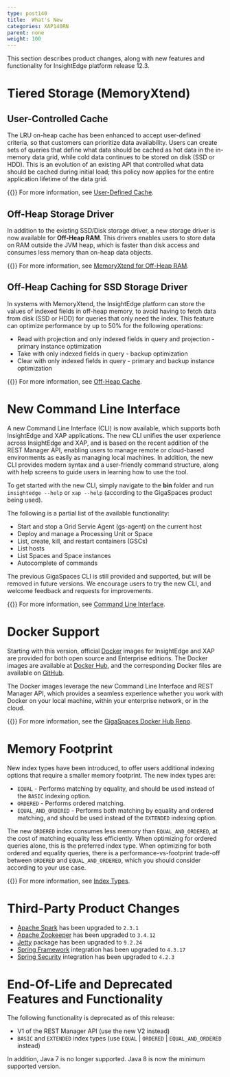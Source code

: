 ```yaml
---
type: post140
title:  What's New
categories: XAP140RN
parent: none
weight: 100
---
```


This section describes product changes, along with new features and functionality for InsightEdge platform release 12.3.

# Tiered Storage (MemoryXtend)

## User-Controlled Cache

The LRU on-heap cache has been enhanced to accept user-defined criteria, so that customers can prioritize data availability. Users can create sets of queries that define what data should be cached as hot data in the in-memory data grid, while cold data continues to be stored on disk (SSD or HDD). This is an evolution of an existing API that controlled what data should be cached during initial load; this policy now applies for the entire application lifetime of the data grid.

{{<infosign>}} For more information, see [User-Defined Cache](../admin/memoryxtend-overview.html#user-defined-cache).

## Off-Heap Storage Driver

In addition to the existing SSD/Disk storage driver, a new storage driver is now available for **Off-Heap RAM**. This drivers enables users to store data on RAM outside the JVM heap, which is faster than disk access and consumes less memory than on-heap data objects.

{{<infosign>}} For more information, see [MemoryXtend for Off-Heap RAM](../admin/memoryxtend-ohr.html).


## Off-Heap Caching for SSD Storage Driver

In systems with MemoryXtend, the InsightEdge platform can store the values of indexed fields in off-heap memory, to avoid having to fetch data from disk (SSD or HDD) for queries that only need the index. This feature can optimize performance by up to 50% for the following operations:

- Read with projection and only indexed fields in query and projection - primary instance optimization
- Take with only indexed fields in query - backup optimization
- Clear with only indexed fields in query - primary and backup instance optimization

{{<infosign>}} For more information, see [Off-Heap Cache](../admin/memoryxtend-rocksdb-ssd.html#off-heap-cache).

# New Command Line Interface

A new Command Line Interface (CLI) is now available, which supports both InsightEdge and XAP applications. The new CLI unifies the user experience across InsightEdge and XAP, and is based on the recent addition of the REST Manager API, enabling users to manage remote or cloud-based environments as easily as managing local machines. In addition, the new CLI provides modern syntax and a user-friendly command structure, along with help screens to guide users in learning how to use the tool.

To get started with the new CLI, simply navigate to the **bin** folder and run `insightedge --help` or `xap --help` (according to the GigaSpaces product being used).

The following is a partial list of the available functionality:

- Start and stop a Grid Servie Agent (gs-agent) on the current host
- Deploy and manage a Processing Unit or Space
- List, create, kill, and restart containers (GSCs)
- List hosts
- List Spaces and Space instances
- Autocomplete of commands

The previous GigaSpaces CLI is still provided and supported, but will be removed in future versions. We encourage users to try the new CLI, and welcome feedback and requests for improvements.

{{<infosign>}} For more information, see [Command Line Interface](../admin/tools-cli.html).

# Docker Support

Starting with this version, official [Docker](https://www.docker.com) images for InsightEdge and XAP are provided for both open source and Enterprise editions. The Docker images are available at [Docker Hub](https://hub.docker.com/r/gigaspaces/), and the corresponding Docker files are available on [GitHub](https://github.com/gigaspaces/docker).

The Docker images leverage the new Command Line Interface and REST Manager API, which provides a seamless experience whether you work with Docker on your local machine, within your enterprise network, or in the cloud.

{{<infosign>}} For more information, see the [GigaSpaces Docker Hub Repo](https://hub.docker.com/r/gigaspaces/).

# Memory Footprint

New index types have been introduced, to offer users additional indexing options that require a smaller memory footprint. The new index types are:

- `EQUAL` - Performs matching by equality, and should be used instead of the `BASIC` indexing option.
- `ORDERED` - Performs ordered matching.
- `EQUAL_AND_ORDERED` - Performs both matching by equality and ordered matching, and should be used instead of the `EXTENDED` indexing option.

The new `ORDERED` index consumes less memory than `EQUAL_AND_ORDERED`, at the cost of matching equality less efficiently. When optimizing for ordered queries alone, this is the preferred index type. When optimizing for both ordered and equality queries, there is a performance-vs-footprint trade-off between `ORDERED` and `EQUAL_AND_ORDERED`, which you should consider according to your use case.

{{<infosign>}} For more information, see [Index Types](../dev-java/indexing.html#index-types).

# Third-Party Product Changes

* [Apache Spark](https://spark.apache.org/) has been upgraded to `2.3.1`
* [Apache Zookeeper](https://zookeeper.apache.org/) has been upgraded to `3.4.12`
* [Jetty](http://www.eclipse.org/jetty/) package has been upgraded to `9.2.24`
* [Spring Framework](https://projects.spring.io/spring-framework/) integration has been upgraded to `4.3.17`
* [Spring Security](http://projects.spring.io/spring-security/) integration has been upgraded to `4.2.3`

# End-Of-Life and Deprecated Features and Functionality

The following functionality is deprecated as of this release:

- V1 of the REST Manager API (use the new V2 instead)
- `BASIC` and `EXTENDED` index types (use `EQUAL` | `ORDERED` | `EQUAL_AND_ORDERED` instead)

In addition, Java 7 is no longer supported. Java 8 is now the minimum supported version.
